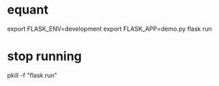 # equant
export FLASK_ENV=development
export FLASK_APP=demo.py
flask run

# stop running
pkill -f "flask run"